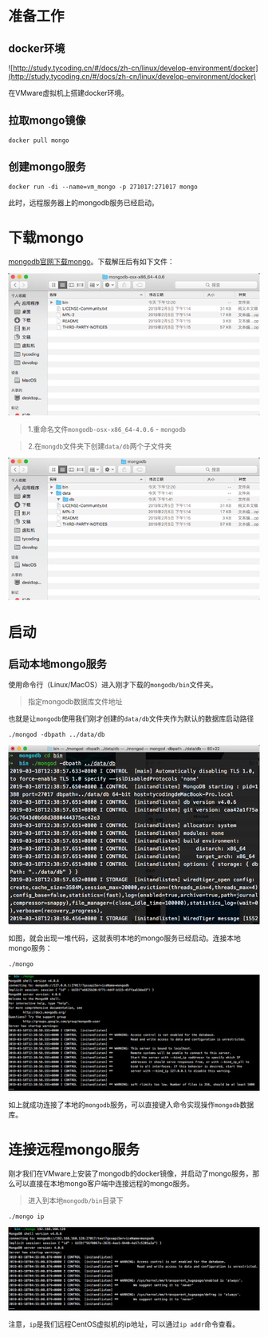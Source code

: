 # 准备工作

## docker环境

![http://study.tycoding.cn/#/docs/zh-cn/linux/develop-environment/docker](http://study.tycoding.cn/#/docs/zh-cn/linux/develop-environment/docker)

在VMware虚拟机上搭建docker环境。

## 拉取mongo镜像

```
docker pull mongo
```

## 创建mongo服务

```
docker run -di --name=vm_mongo -p 271017:271017 mongo 
```

此时，远程服务器上的mongodb服务已经启动。

# 下载mongo

[mongodb官网下载mongo](https://www.mongodb.com/download-center/community)。下载解压后有如下文件：

![](1.png)

> 1.重命名文件`mongodb-osx-x86_64-4.0.6` - `mongodb`

> 2.在`mongdb`文件夹下创建`data/db`两个子文件夹

![](2.png)

# 启动

## 启动本地mongo服务

使用命令行（Linux/MacOS）进入刚才下载的`mongodb/bin`文件夹。

> 指定mongodb数据库文件地址

也就是让`mongodb`使用我们刚才创建的`data/db`文件夹作为默认的数据库启动路径

```
./mongod -dbpath ../data/db
```

![](3.png)

如图，就会出现一堆代码，这就表明本地的mongo服务已经启动。连接本地mongo服务：

```
./mongo
```

![](4.png)

如上就成功连接了本地的`mongodb`服务，可以直接键入命令实现操作`mongodb`数据库。

# 连接远程mongo服务

刚才我们在VMware上安装了mongodb的docker镜像，并启动了mongo服务，那么可以直接在本地mongo客户端中连接远程的mongo服务。

> 进入到本地`mongodb/bin`目录下

```
./mongo ip
```

![](5.png)

注意，`ip`是我们远程CentOS虚拟机的ip地址，可以通过`ip addr`命令查看。


